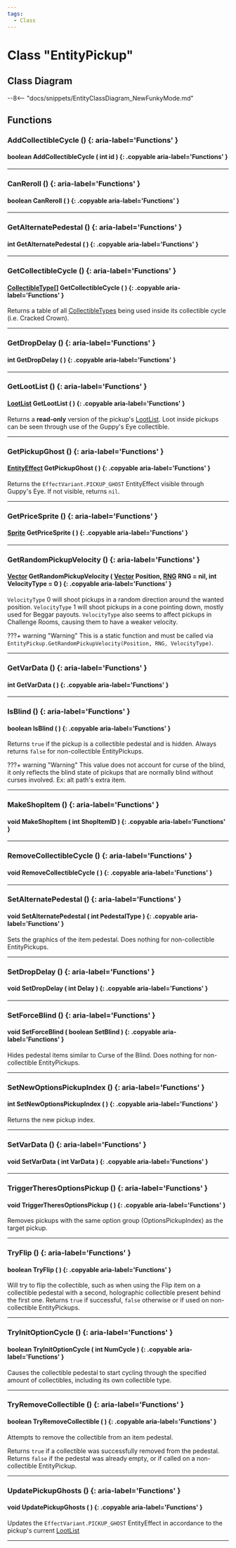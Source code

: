 ```yaml
---
tags:
  - Class
---
```

# Class "EntityPickup"

## Class Diagram
--8<-- "docs/snippets/EntityClassDiagram_NewFunkyMode.md"
## Functions

### AddCollectibleCycle () {: aria-label='Functions' }
#### boolean AddCollectibleCycle ( int id ) {: .copyable aria-label='Functions' }

___
### CanReroll () {: aria-label='Functions' }
#### boolean CanReroll ( ) {: .copyable aria-label='Functions' }

___
### GetAlternatePedestal () {: aria-label='Functions' }
#### int GetAlternatePedestal ( ) {: .copyable aria-label='Functions' }

___
### GetCollectibleCycle () {: aria-label='Functions' }
#### [CollectibleType](https://wofsauge.github.io/IsaacDocs/rep/enums/CollectibleType.html)[] GetCollectibleCycle ( ) {: .copyable aria-label='Functions' }
Returns a table of all [CollectibleTypes](https://wofsauge.github.io/IsaacDocs/rep/enums/CollectibleType.html) being used inside its collectible cycle (i.e. Cracked Crown).

___
### GetDropDelay () {: aria-label='Functions' }
#### int GetDropDelay ( ) {: .copyable aria-label='Functions' }

___
### GetLootList () {: aria-label='Functions' }
#### [LootList](LootList.md) GetLootList ( ) {: .copyable aria-label='Functions' }
Returns a **read-only** version of the pickup's [LootList](LootList.md). Loot inside pickups can be seen through use of the Guppy's Eye collectible.

___
### GetPickupGhost () {: aria-label='Functions' }
#### [EntityEffect](EntityEffect.md) GetPickupGhost ( ) {: .copyable aria-label='Functions' }
Returns the `EffectVariant.PICKUP_GHOST` EntityEffect visible through Guppy's Eye. If not visible, returns `nil`.

___
### GetPriceSprite () {: aria-label='Functions' }
#### [Sprite](Sprite.md) GetPriceSprite ( ) {: .copyable aria-label='Functions' }

___
### GetRandomPickupVelocity () {: aria-label='Functions' }
#### [Vector](Vector.md) GetRandomPickupVelocity ( [Vector](Vector.md) Position, [RNG](RNG.md) RNG = nil, int VelocityType = 0 ) {: .copyable aria-label='Functions' }
`VelocityType` 0 will shoot pickups in a random direction around the wanted position.
`VelocityType` 1 will shoot pickups in a cone pointing down, mostly used for Beggar payouts.
`VelocityType` also seems to affect pickups in Challenge Rooms, causing them to have a weaker velocity.

???+ warning "Warning"
    This is a static function and must be called via `EntityPickup.GetRandomPickupVelocity(Position, RNG, VelocityType)`.

___
### GetVarData () {: aria-label='Functions' }
#### int GetVarData ( ) {: .copyable aria-label='Functions' }

___
### IsBlind () {: aria-label='Functions' }
#### boolean IsBlind ( ) {: .copyable aria-label='Functions' }
Returns `true` if the pickup is a collectible pedestal and is hidden. Always returns `false` for non-collectible EntityPickups.

???+ warning "Warning"
    This value does not account for curse of the blind, it only reflects the blind state of pickups that are normally blind without curses involved. Ex: alt path's extra item.
___
### MakeShopItem () {: aria-label='Functions' }
#### void MakeShopItem ( int ShopItemID ) {: .copyable aria-label='Functions' }

___
### RemoveCollectibleCycle () {: aria-label='Functions' }
#### void RemoveCollectibleCycle ( ) {: .copyable aria-label='Functions' }

___
### SetAlternatePedestal () {: aria-label='Functions' }
#### void SetAlternatePedestal ( int PedestalType ) {: .copyable aria-label='Functions' }
Sets the graphics of the item pedestal. Does nothing for non-collectible EntityPickups.

___
### SetDropDelay () {: aria-label='Functions' }
#### void SetDropDelay ( int Delay ) {: .copyable aria-label='Functions' }

___
### SetForceBlind () {: aria-label='Functions' }
#### void SetForceBlind ( boolean SetBlind ) {: .copyable aria-label='Functions' }
Hides pedestal items similar to Curse of the Blind. Does nothing for non-collectible EntityPickups.

___
### SetNewOptionsPickupIndex () {: aria-label='Functions' }
#### int SetNewOptionsPickupIndex ( ) {: .copyable aria-label='Functions' }
Returns the new pickup index.
___
### SetVarData () {: aria-label='Functions' }
#### void SetVarData ( int VarData ) {: .copyable aria-label='Functions' }

___
### TriggerTheresOptionsPickup () {: aria-label='Functions' }
#### void TriggerTheresOptionsPickup ( ) {: .copyable aria-label='Functions' }
Removes pickups with the same option group (OptionsPickupIndex) as the target pickup.

___
### TryFlip () {: aria-label='Functions' }
#### boolean TryFlip ( ) {: .copyable aria-label='Functions' }
Will try to flip the collectible, such as when using the Flip item on a collectible pedestal with a second, holographic collectible present behind the first one. Returns `true` if successful, `false` otherwise or if used on non-collectible EntityPickups.

___
### TryInitOptionCycle () {: aria-label='Functions' }
#### boolean TryInitOptionCycle ( int NumCycle ) {: .copyable aria-label='Functions' }
Causes the collectible pedestal to start cycling through the specified amount of collectibles, including its own collectible type.

___
### TryRemoveCollectible () {: aria-label='Functions' }
#### boolean TryRemoveCollectible ( ) {: .copyable aria-label='Functions' }
Attempts to remove the collectible from an item pedestal.

Returns `true` if a collectible was successfully removed from the pedestal. Returns `false` if the pedestal was already empty, or if called on a non-collectible EntityPickup.

___
### UpdatePickupGhosts () {: aria-label='Functions' }
#### void UpdatePickupGhosts ( ) {: .copyable aria-label='Functions' }
Updates the `EffectVariant.PICKUP_GHOST` EntityEffect in accordance to the pickup's current [LootList](LootList.md)

___
